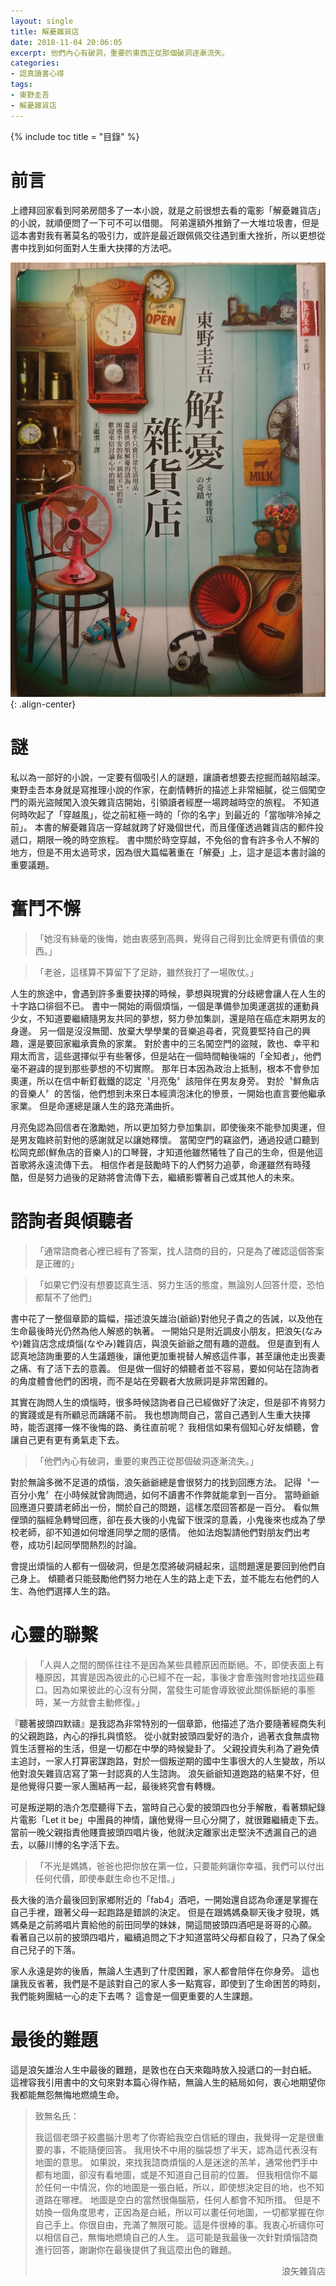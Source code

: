 ```yaml
---
layout: single
title: 解憂雜貨店
date: 2018-11-04 20:06:05
excerpt: 他們內心有破洞，重要的東西正從那個破洞逐漸流失。
categories:
- 認真讀書心得
tags:
- 東野圭吾
- 解憂雜貨店
---
```


{% include toc title = "目錄" %}

# 前言
上禮拜回家看到阿弟房間多了一本小說，就是之前很想去看的電影「解憂雜貨店」的小說，就順便問了一下可不可以借閱。
阿弟還額外推銷了一大堆垃圾書，但是這本書對我有著莫名的吸引力，或許是最近跟佩佩交往遇到重大挫折，所以更想從書中找到如何面對人生重大抉擇的方法吧。

![解憂雜貨店-封面](/assets/images/album/日誌用圖/DSC_0001.JPG){: .align-center}

# 謎
私以為一部好的小說，一定要有個吸引人的謎題，讓讀者想要去挖掘而越陷越深。
東野圭吾本身就是寫推理小說的作家，在劇情轉折的描述上非常細膩，從三個闖空門的兩光盜賊闖入浪矢雜貨店開始，引領讀者經歷一場跨越時空的旅程。
不知道何時吹起了「穿越風」，從之前紅極一時的「你的名字」到最近的「當咖啡冷掉之前」。
本書的解憂雜貨店一穿越就跨了好幾個世代，而且僅僅透過雜貨店的郵件投遞口，期限一晚的時空旅程。
書中關於時空穿越，不免俗的會有許多令人不解的地方，但是不用太過苛求，因為很大篇幅著重在「解憂」上，這才是這本書討論的重要議題。

# 奮鬥不懈
> 「她沒有絲毫的後悔，她由衷感到高興，覺得自己得到比金牌更有價值的東西。」

> 「老爸，這樣算不算留下了足跡，雖然我打了一場敗仗。」

人生的旅途中，會遇到許多重要抉擇的時候，夢想與現實的分歧總會讓人在人生的十字路口徘徊不已。
書中一開始的兩個煩惱，一個是準備參加奧運選拔的運動員少女，不知道要繼續隨男友共同的夢想，努力參加集訓，還是陪在癌症末期男友的身邊。
另一個是沒沒無聞、放棄大學學業的音樂追尋者，究竟要堅持自己的興趣，還是要回家繼承賣魚的家業。
對於書中的三名闖空門的盜賊，敦也、幸平和翔太而言，這些選擇似乎有些奢侈，但是站在一個時間軸後端的「全知者」，他們毫不避諱的提到那些夢想的不切實際。
那年日本因為政治上抵制，根本不會參加奧運，所以在信中斬釘截鐵的認定〝月亮兔〞該陪伴在男友身旁。
對於〝鮮魚店的音樂人〞的苦惱，他們想到未來日本經濟泡沫化的慘景，一開始也直言要他繼承家業。
但是命運總是讓人生的路充滿曲折。

月亮兔認為回信者在激勵她，所以更加努力參加集訓，即使後來不能參加奧運，但是男友臨終前對他的感謝就足以讓她釋懷。
當闖空門的竊盜們，通過投遞口聽到松岡克郎(鮮魚店的音樂人)的口琴聲，才知道他雖然犧牲了自己的生命，但是他這首歌將永遠流傳下去。
相信作者是鼓勵時下的人們努力追夢，命運雖然有時殘酷，但是努力過後的足跡將會流傳下去，繼續影響著自己或其他人的未來。

# 諮詢者與傾聽者
> 「通常諮商者心裡已經有了答案，找人諮商的目的，只是為了確認這個答案是正確的」

> 「如果它們沒有想要認真生活、努力生活的態度，無論別人回答什麼，恐怕都幫不了他們」

書中花了一整個章節的篇幅，描述浪矢雄治(爺爺)對他兒子貴之的告誡，以及他在生命最後時光仍然為他人解惑的執著。
一開始只是附近調皮小朋友，把浪矢(なみや)雜貨店念成煩惱(なやみ)雜貨店，與浪矢爺爺之間有趣的遊戲。
但是直到有人認真地諮詢重要的人生議題後，讓他更加重視替人解惑這件事，甚至讓他走出喪妻之痛、有了活下去的意義。
但是做一個好的傾聽者並不容易，要如何站在諮詢者的角度體會他們的困境，而不是站在旁觀者大放厥詞是非常困難的。

其實在詢問人生的煩惱時，很多時候諮詢者自己已經做好了決定，但是卻不肯努力的實踐或是有所顧忌而躊躇不前。
我也想詢問自己，當自己遇到人生重大抉擇時，能否選擇一條不後悔的路、勇往直前呢？
我相信如果有個知心好友傾聽，會讓自己更有更有勇氣走下去。

> 「他們內心有破洞，重要的東西正從那個破洞逐漸流失。」

對於無論多微不足道的煩惱，浪矢爺爺總是會很努力的找到回應方法。
記得〝一百分小鬼〞在小時候就曾詢問過，如何不讀書不作弊就能拿到一百分。
當時爺爺回應道只要請老師出一份，關於自己的問題，這樣怎麼回答都是一百分。
看似無俚頭的腦經急轉彎回應，卻在長大後的小鬼留下很深的意義，小鬼後來也成為了學校老師，卻不知道如何增進同學之間的感情。
他如法炮製請他們對朋友們出考卷，成功引起同學間熱烈的討論。

會提出煩惱的人都有一個破洞，但是怎麼將破洞縫起來，這問題還是要回到他們自己身上。
傾聽者只能鼓勵他們努力地在人生的路上走下去，並不能左右他們的人生、為他們選擇人生的路。

# 心靈的聯繫
> 「人與人之間的關係往往不是因為某些具體原因而斷絕。不，即使表面上有種原因，其實是因為彼此的心已經不在一起，事後才會牽強附會地找這些藉口。因為如果彼此的心沒有分開，當發生可能會導致彼此關係斷絕的事態時，某一方就會主動修復。」

『聽著披頭四默禱』是我認為非常特別的一個章節，他描述了浩介要隨著經商失利的父親跑路，內心的掙扎與憤怒。
從小就對披頭四愛好的浩介，過著衣食無虞物質生活豐裕的生活，但是一切都在中學的時候變卦了。
父親投資失利為了避免債主追討，一家人打算密謀跑路，對於一個叛逆期的國中生事很大的人生變故，所以他對浪矢雜貨店寫了第一封認真的人生諮詢。
浪矢爺爺知道跑路的結果不好，但是他覺得只要一家人團結再一起，最後終究會有轉機。

可是叛逆期的浩介怎麼聽得下去，當時自己心愛的披頭四也分手解散，看著類紀錄片電影「Let it be」中團員的神情，讓他覺得一旦心分開了，就很難繼續走下去。
當前一晚父親指責他賤賣披頭四唱片後，他就決定離家出走堅決不透漏自己的過去，以藤川博的名字活下去。

> 「不光是媽媽，爸爸也把你放在第一位，只要能夠讓你幸福，我們可以付出任何代價，即使奉獻生命也不足惜。」

長大後的浩介最後回到家鄉附近的「fab4」酒吧，一開始還自認為命運是掌握在自己手裡，跟著父母一起跑路是錯誤的決定。
但是在跟媽媽桑聊天後才發現，媽媽桑是之前將唱片賣給他的前田同學的妹妹，開這間披頭四酒吧是哥哥的心願。
看著自己以前的披頭四唱片，繼續追問之下才知道當時父母都自殺了，只為了保全自己兒子的下落。

家人永遠是妳的後盾，無論人生遇到了什麼困難，家人都會陪伴在你身旁。
這也讓我反省著，我們是不是該對自己的家人多一點寬容，即使到了生命困苦的時刻，我們能夠團結一心的走下去嗎？
這會是一個更重要的人生課題。

# 最後的難題
這是浪矢雄治人生中最後的難題，是敦也在白天來臨時放入投遞口的一封白紙。
這裡容我引用書中的文句來對本篇心得作結，無論人生的結局如何，衷心地期望你我都能無怨無悔地燃燒生命。

> 致無名氏：
> <p>我這個老頭子絞盡腦汁思考了你寄給我空白信紙的理由，我覺得一定是很重要的事，不能隨便回答。
> 我用快不中用的腦袋想了半天，認為這代表沒有地圖的意思。
> 如果說，來找我諮商煩惱的人是迷途的羔羊，通常他們手中都有地圖，卻沒有看地圖，或是不知道自己目前的位置。
> 但我相信你不屬於任何一中情況，你的地圖是一張白紙，所以，即使想決定目的地，也不知道路在哪裡。
> 地圖是空白的當然很傷腦筋，任何人都會不知所措。
> 但是不妨換一個角度思考，正因為是白紙，所以可以畫任何地圖，一切都掌握在你自己手上。你很自由，充滿了無限可能。這是件很棒的事。我衷心祈禱你可以相信自己，無悔地燃燒自己的人生。
> 這可能是我最後一次針對煩惱諮商進行回答，謝謝你在最後提供了我這麼出色的難題。</p>
> <p align="right">浪矢雜貨店</p>
